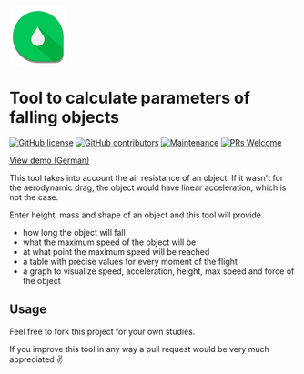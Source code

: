 <img alt="Avatar" src="https://raw.githubusercontent.com/JoHoop/calc-physics-of-falling-objects/master/img/android-icon-192x192.png" width="100" />

# Tool to calculate parameters of falling objects

[![GitHub license](https://img.shields.io/github/license/Naereen/StrapDown.js.svg)](https://github.com/JoHoop/calc-physics-of-falling-objects/blob/master/LICENSE)
[![GitHub contributors](https://img.shields.io/github/contributors/Naereen/StrapDown.js.svg)](https://github.com/JoHoop/calc-physics-of-falling-objects/graphs/contributors/)
[![Maintenance](https://img.shields.io/badge/Maintained%3F-yes-green.svg)](https://github.com/JoHoop/calc-physics-of-falling-objects/commit-activity)
[![PRs Welcome](https://img.shields.io/badge/PRs-welcome-brightgreen.svg?style=flat)](http://makeapullrequest.com)

[View demo (German)](https://johoop.github.io/calc-physics-of-falling-objects/)

This tool takes into account the air resistance of an object.
If it wasn't for the aerodynamic drag, the object would have linear acceleration, which is not the case.

Enter height, mass and shape of an object and this tool will provide

- how long the object will fall
- what the maximum speed of the object will be
- at what point the maximum speed will be reached
- a table with precise values for every moment of the flight
- a graph to visualize speed, acceleration, height, max speed and force of the object


## Usage

Feel free to fork this project for your own studies.

If you improve this tool in any way a pull request would be very much appreciated ✌️
